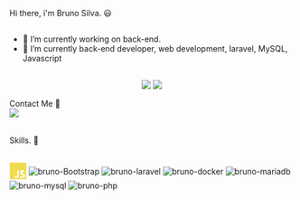Hi there, i'm Bruno Silva. 😃
##
- 🔭 I’m currently working on back-end.
- 🌱 I’m currently back-end developer, web development, laravel, MySQL, Javascript
##
<div align="center">
  <a href="https://github.com/claudinoS94"></a>
  <img height="180em" src="https://github-readme-stats.vercel.app/api?username=claudinoS94&show_icons=true&theme=white&include_all_commits=true&count_private=true"/>
  <img height="180em" src="https://github-readme-stats.vercel.app/api/top-langs/?username=claudinoS94&layout=compact&langs_count=7&theme=white"/>
</div>

Contact Me 📩
  <br>
  <a href = "mailto:contato.brunowd@gmail.com"><img src="https://img.shields.io/badge/-Gmail-%23333?style=for-the-badge&logo=gmail&logoColor=white" target="_blank"></a>
##
Skills. 🤹
  
<div style="display: inline_block"><br>
  <img align="center" alt="bruno-Js" height="30" width="" src="https://raw.githubusercontent.com/devicons/devicon/master/icons/javascript/javascript-plain.svg">
  <img align='center' alt='bruno-Bootstrap' height='30' width="" src='https://img.shields.io/badge/Bootstrap-563D7C?style=for-the-badge&logo=bootstrap&logoColor=white'>
  <img align='center' alt='bruno-laravel' height='30' width="" src='https://img.shields.io/badge/Laravel-FF2D20?style=for-the-badge&logo=laravel&logoColor=white'>
  <img align='center' alt='bruno-docker' height='30' width="" src='https://img.shields.io/badge/Docker-2CA5E0?style=for-the-badge&logo=docker&logoColor=white'>
  <img align='center' alt='bruno-mariadb' height='30' width="" src='https://img.shields.io/badge/MariaDB-003545?style=for-the-badge&logo=mariadb&logoColor=white'>
  <img align='center' alt='bruno-mysql' height='30' width="" src='https://img.shields.io/badge/MySQL-005C84?style=for-the-badge&logo=mysql&logoColor=white'>
  <img align='center' alt='bruno-php' height='30' width="" src='https://img.shields.io/badge/PHP-777BB4?style=for-the-badge&logo=php&logoColor=white'>
</div>
